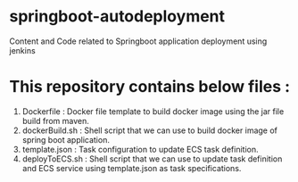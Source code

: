 # springboot-autodeployment
Content and Code related to Springboot application deployment using jenkins

# This repository contains below files : 

1. Dockerfile  : Docker file template to build docker image using the jar file build from maven.
2. dockerBuild.sh : Shell script that we can use to build docker image of spring boot application.
3. template.json  : Task configuration to update ECS task definition.
4. deployToECS.sh : Shell script that we can use to update task definition and ECS service using template.json as task specifications.

